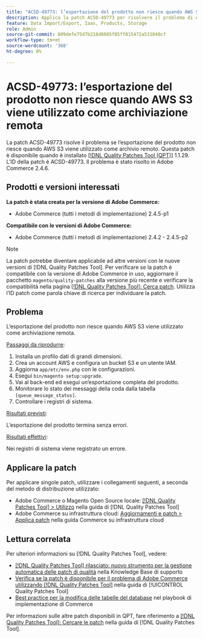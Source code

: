 ```yaml
---
title: "ACSD-49773: l’esportazione del prodotto non riesce quando AWS S3 viene utilizzato come archiviazione remota"
description: Applica la patch ACSD-49773 per risolvere il problema di Adobe Commerce in cui l’esportazione del prodotto non riesce quando AWS S3 viene utilizzato come archiviazione remota.
feature: Data Import/Export, Iaas, Products, Storage
role: Admin
source-git-commit: 809defe75d7b218d8085f85ff815472a531040cf
workflow-type: tm+mt
source-wordcount: '368'
ht-degree: 0%

---
```


# ACSD-49773: l’esportazione del prodotto non riesce quando AWS S3 viene utilizzato come archiviazione remota

La patch ACSD-49773 risolve il problema se l’esportazione del prodotto non riesce quando AWS S3 viene utilizzato come archivio remoto. Questa patch è disponibile quando è installato [[!DNL Quality Patches Tool (QPT)]](https://experienceleague.adobe.com/en/docs/commerce-knowledge-base/kb/announcements/commerce-announcements/magento-quality-patches-released-new-tool-to-self-serve-quality-patches) 1.1.29. L’ID della patch è ACSD-49773. Il problema è stato risolto in Adobe Commerce 2.4.6.

## Prodotti e versioni interessati

**La patch è stata creata per la versione di Adobe Commerce:**

* Adobe Commerce (tutti i metodi di implementazione) 2.4.5-p1

**Compatibile con le versioni di Adobe Commerce:**

* Adobe Commerce (tutti i metodi di implementazione) 2.4.2 - 2.4.5-p2

>[!NOTE]
>
>La patch potrebbe diventare applicabile ad altre versioni con le nuove versioni di [!DNL Quality Patches Tool]. Per verificare se la patch è compatibile con la versione di Adobe Commerce in uso, aggiornare il pacchetto `magento/quality-patches` alla versione più recente e verificare la compatibilità nella pagina [[!DNL Quality Patches Tool]: Cerca patch](https://experienceleague.adobe.com/tools/commerce-quality-patches/index.html). Utilizza l’ID patch come parola chiave di ricerca per individuare la patch.

## Problema

L’esportazione del prodotto non riesce quando AWS S3 viene utilizzato come archiviazione remota.

<u>Passaggi da riprodurre</u>:

1. Installa un profilo dati di grandi dimensioni.
1. Crea un account AWS e configura un bucket S3 e un utente IAM.
1. Aggiorna `app/etc/env.php` con le configurazioni.
1. Esegui `bin/magento setup:upgrade`.
1. Vai al back-end ed esegui un’esportazione completa del prodotto.
1. Monitorare lo stato dei messaggi della coda dalla tabella `[queue_message_status]`.
1. Controllare i registri di sistema.

<u>Risultati previsti</u>:

L’esportazione del prodotto termina senza errori.

<u>Risultati effettivi</u>:

Nei registri di sistema viene registrato un errore.

## Applicare la patch

Per applicare singole patch, utilizzare i collegamenti seguenti, a seconda del metodo di distribuzione utilizzato:

* Adobe Commerce o Magento Open Source locale: [[!DNL Quality Patches Tool] > Utilizzo](/help/tools/quality-patches-tool/usage.md) nella guida di [!DNL Quality Patches Tool]
* Adobe Commerce su infrastruttura cloud: [Aggiornamenti e patch > Applica patch](https://experienceleague.adobe.com/docs/commerce-cloud-service/user-guide/develop/upgrade/apply-patches.html) nella guida Commerce su infrastruttura cloud

## Lettura correlata

Per ulteriori informazioni su [!DNL Quality Patches Tool], vedere:

* [[!DNL Quality Patches Tool] rilasciato: nuovo strumento per la gestione automatica delle patch di qualità](https://experienceleague.adobe.com/en/docs/commerce-knowledge-base/kb/announcements/commerce-announcements/magento-quality-patches-released-new-tool-to-self-serve-quality-patches) nella Knowledge Base di supporto
* [Verifica se la patch è disponibile per il problema di Adobe Commerce utilizzando  [!DNL Quality Patches Tool]](/help/tools/quality-patches-tool/patches-available-in-qpt/check-patch-for-magento-issue-with-magento-quality-patches.md) nella guida di [!UICONTROL Quality Patches Tool]
* [Best practice per la modifica delle tabelle del database](https://experienceleague.adobe.com/en/docs/commerce-operations/implementation-playbook/best-practices/development/modifying-core-and-third-party-tables#why-adobe-recommends-avoiding-modifications) nel playbook di implementazione di Commerce

Per informazioni sulle altre patch disponibili in QPT, fare riferimento a [[!DNL Quality Patches Tool]: Cercare le patch](https://experienceleague.adobe.com/tools/commerce-quality-patches/index.html) nella guida di [!DNL Quality Patches Tool].
